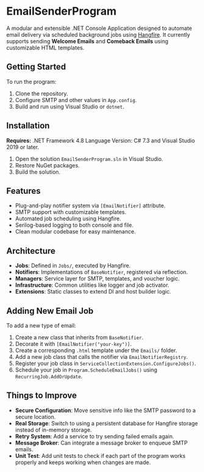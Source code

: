 # EmailSenderProgram


A modular and extensible .NET Console Application designed to automate email delivery via scheduled background jobs using [Hangfire](https://www.hangfire.io/). It currently supports sending **Welcome Emails** and **Comeback Emails** using customizable HTML templates.

## Getting Started

To run the program:

1. Clone the repository.
2. Configure SMTP and other values in `App.config`.
3. Build and run using Visual Studio or `dotnet`.

## Installation 

 **Requires:** .NET Framework 4.8 Language Version: C# 7.3  and Visual Studio 2019 or later.
1. Open the solution `EmailSenderProgram.sln` in Visual Studio.
2. Restore NuGet packages.
3. Build the solution.


## Features

- Plug-and-play notifier system via `[EmailNotifier]` attribute.
- SMTP support with customizable templates.
- Automated job scheduling using Hangfire.
- Serilog-based logging to both console and file.
- Clean modular codebase for easy maintenance.

## Architecture

- **Jobs**: Defined in `Jobs/`, executed by Hangfire.
- **Notifiers**: Implementations of `BaseNotifier`, registered via reflection.
- **Managers**: Service layer for SMTP, templates, and voucher logic.
- **Infrastructure**: Common utilities like logger and job activator.
- **Extensions**: Static classes to extend DI and host builder logic.

## Adding New Email Job

To add a new type of email:

1. Create a new class that inherits from `BaseNotifier`.
2. Decorate it with `[EmailNotifier("your-key")]`.
3. Create a corresponding `.html` template under the `Emails/` folder.
4. Add a new job class that calls the notifier via `EmailNotifierRegistry`.
5. Register your job class in `ServiceCollectionExtension.ConfigureJobs()`.
6. Schedule your job in `Program.ScheduleEmailJobs()` using `RecurringJob.AddOrUpdate`.

## Things to Improve

- **Secure Configuration**: Move sensitive info like the SMTP password to a secure location.
- **Real Storage**: Switch to using a persistent database for Hangfire storage instead of in-memory storage.
- **Retry System**: Add a service to try sending failed emails again.
- **Message Broker**: Can integrate a message broker to enqueue SMTP emails. 
- **Unit Test**: Add unit tests to check if each part of the program works properly and keeps working when changes are made. 
